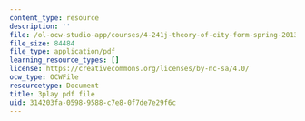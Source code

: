 ```yaml
---
content_type: resource
description: ''
file: /ol-ocw-studio-app/courses/4-241j-theory-of-city-form-spring-2013/314203fa05989588c7e80f7de7e29f6c_0su7rM_7_DM.pdf
file_size: 84484
file_type: application/pdf
learning_resource_types: []
license: https://creativecommons.org/licenses/by-nc-sa/4.0/
ocw_type: OCWFile
resourcetype: Document
title: 3play pdf file
uid: 314203fa-0598-9588-c7e8-0f7de7e29f6c
---
```

